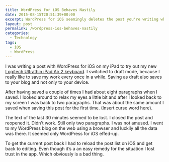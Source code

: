 ```yaml
---
title: WordPress for iOS Behaves Nastily
date: 2015-08-15T20:51:39+00:00
excerpt: WordPress for iOS seemingly deletes the post you're writing while you're writing it. But you can get it back if you're lucky.
layout: post
permalink: /wordpress-ios-behaves-nastily
categories:
  - Technology
tags:
  - iOS
  - WordPress
---
```

I was writing a post with WordPress for iOS on my iPad to try out my new [Logitech Ultrathin iPad Air 2 keyboard](https://www.logitech.com/en-us/product/ultrathin-keyboard-ipad). I switched to draft mode, because I really like to save my work every once in a while. Saving as draft also saves to your blog and not only to your device.

After having saved a couple of times I had about eight paragraphs when I saved. I looked around to relax my eyes a little bit and after I looked back to my screen I was back to two paragraphs. That was about the same amount I saved when saving this post for the first time. (Insert curse word here).

The text of the last 30 minutes seemed to be lost. I closed the post and reopened it. Didn’t work. Still only two paragraphs. I was not amused. I went to my WordPress blog on the web using a browser and luckily all the data was there. It seemed only WordPress for iOS effed-up.

To get the current post back I had to reload the post list on iOS and get back to editing. Even though it’s a an easy remedy for the situation I lost trust in the app. Which obviously is a bad thing.